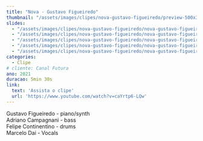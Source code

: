 ```yaml
---
title: "Nova - Gustavo Figueiredo"
thumbnail: "/assets/images/clipes/nova-gustavo-figueiredo/preview-500x350.jpg"
slides:
  - "/assets/images/clipes/nova-gustavo-figueiredo/nova-gustavo-figueiredo (1).jpg"
  - "/assets/images/clipes/nova-gustavo-figueiredo/nova-gustavo-figueiredo (2).jpg"
  - "/assets/images/clipes/nova-gustavo-figueiredo/nova-gustavo-figueiredo (3).jpg"
  - "/assets/images/clipes/nova-gustavo-figueiredo/nova-gustavo-figueiredo (4).jpg"
  - "/assets/images/clipes/nova-gustavo-figueiredo/nova-gustavo-figueiredo (5).jpg"
categories:
  - Clipe
# cliente: Canal Futura
ano: 2021
duracao: 5min 30s
link:
  text: 'Assista o clipe'
  url: 'https://www.youtube.com/watch?v=caYrtp6-LQw'
---
```

Gustavo Figueiredo - piano/synth\
Adriano Campagnani - bass\
Felipe Continentino - drums\
Marcelo Dai - Vocals
